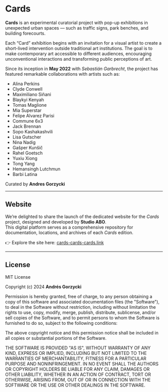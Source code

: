 # Cards

**Cards** is an experimental curatorial project with pop-up exhibitions in unexpected urban spaces — such as traffic signs, park benches, and building forecourts.  

Each “Card” exhibition begins with an invitation for a visual artist to create a short-lived intervention outside traditional art institutions. The goal is to make contemporary art accessible to different audiences, encouraging unconventional interactions and transforming public perceptions of art.

Since its inception in **May 2022** with *Sebastián Garbrecht*, the project has featured remarkable collaborations with artists such as:

- Alina Perkins  
- Clyde Conwell  
- Maximiliano Siñani  
- Blaykyi Kenyah  
- Tomas Maglione  
- Mia Superstar  
- Felipe Alvarez Parisi  
- Commune 6x3  
- Jack Brennan  
- Sopo Kashakashvili  
- Lisa Gutscher  
- Nina Nadig  
- Gašper Kunšič  
- Rahel Goetsch  
- Yuxiu Xiong  
- Tong Yang  
- Hemansingh Lutchmun  
- Barbi Latina  

Curated by **Andres Gorzycki**

---

## Website

We’re delighted to share the launch of the dedicated website for the *Cards* project, designed and developed by **Studio ABO**.  
This digital platform serves as a comprehensive repository for documentation, locations, and archives of each *Cards* edition.  

👉 Explore the site here: [cards-cards-cards.link](http://cards-cards-cards.link/)

---

## License

MIT License  

Copyright (c) 2024 **Andrés Gorzycki**

Permission is hereby granted, free of charge, to any person obtaining a copy of this software and associated documentation files (the "Software"), to deal in the Software without restriction, including without limitation the rights to use, copy, modify, merge, publish, distribute, sublicense, and/or sell copies of the Software, and to permit persons to whom the Software is furnished to do so, subject to the following conditions:

The above copyright notice and this permission notice shall be included in all copies or substantial portions of the Software.  

THE SOFTWARE IS PROVIDED "AS IS", WITHOUT WARRANTY OF ANY KIND, EXPRESS OR IMPLIED, INCLUDING BUT NOT LIMITED TO THE WARRANTIES OF MERCHANTABILITY, FITNESS FOR A PARTICULAR PURPOSE AND NONINFRINGEMENT. IN NO EVENT SHALL THE AUTHORS OR COPYRIGHT HOLDERS BE LIABLE FOR ANY CLAIM, DAMAGES OR OTHER LIABILITY, WHETHER IN AN ACTION OF CONTRACT, TORT OR OTHERWISE, ARISING FROM, OUT OF OR IN CONNECTION WITH THE SOFTWARE OR THE USE OR OTHER DEALINGS IN THE SOFTWARE.
